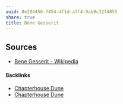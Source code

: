 ```yaml
---
uuid: 8e284456-7454-4f1d-aff4-9ab9c32f4855
share: true
title: Bene Gesserit
---
```

## Sources

* [Bene Gesserit - Wikipedia](https://en.wikipedia.org/wiki/Bene_Gesserit)

#### Backlinks

* [Chapterhouse Dune](/909d55bd-60e7-4fbc-8217-7c4949f1dc2a)
* [Chapterhouse Dune](/909d55bd-60e7-4fbc-8217-7c4949f1dc2a)